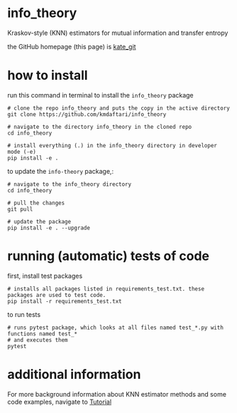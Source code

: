 # info_theory
Kraskov-style (KNN) estimators for mutual information and transfer entropy

the GitHub homepage (this page) is [kate_git](https://github.com/kmdaftari/info_theory)

# how to install
run this command in terminal to install the `info_theory` package

```
# clone the repo info_theory and puts the copy in the active directory
git clone https://github.com/kmdaftari/info_theory 

# navigate to the directory info_theory in the cloned repo
cd info_theory

# install everything (.) in the info_theory directory in developer mode (-e)
pip install -e .
```

to update the `info-theory` package,:

```
# navigate to the info_theory directory
cd info_theory

# pull the changes
git pull

# update the package 
pip install -e . --upgrade
```

# running (automatic) tests of code
first, install test packages
```
# installs all packages listed in requirements_test.txt. these packages are used to test code.
pip install -r requirements_test.txt
```
to run tests
```
# runs pytest package, which looks at all files named test_*.py with functions named test_*
# and executes them
pytest
```

# additional information
For more background information about KNN estimator methods and some code examples, navigate to [Tutorial](notebooks/Tutorial.ipynb)





